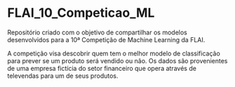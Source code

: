 # FLAI_10_Competicao_ML
Repositório criado com o objetivo de compartilhar os modelos desenvolvidos para a 10ª Competição de Machine Learning da FLAI.

A competição visa descobrir quem tem o melhor modelo de classificação para prever se um produto será vendido ou não. 
Os dados são provenientes de uma empresa fictícia do setor financeiro que opera através de televendas para um de seus produtos.
